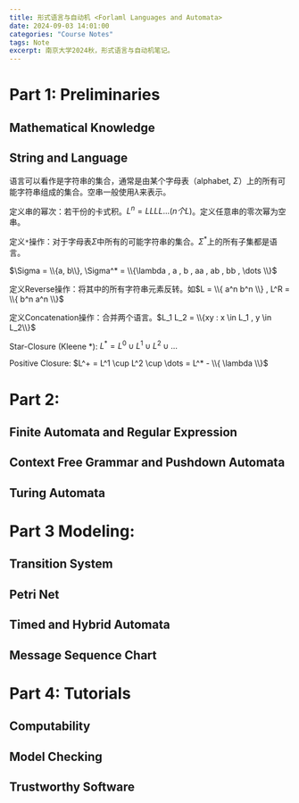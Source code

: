 ```yaml
---
title: 形式语言与自动机 <Forlaml Languages and Automata>
date: 2024-09-03 14:01:00
categories: "Course Notes"
tags: Note
excerpt: 南京大学2024秋，形式语言与自动机笔记。
---
```


# Part 1: Preliminaries
## Mathematical Knowledge
## String and Language

语言可以看作是字符串的集合，通常是由某个字母表（alphabet, $\Sigma$）上的所有可能字符串组成的集合。空串一般使用$\lambda$来表示。

定义串的幂次：若干份的卡式积。$L^n = LLLL... (n个L)$。定义任意串的零次幂为空串。

定义`*`操作：对于字母表$\Sigma$中所有的可能字符串的集合。$\Sigma^*$上的所有子集都是语言。

$\Sigma = \\{a, b\\}, \Sigma^* = \\{\lambda , a , b , aa , ab , bb , \dots \\}$

定义Reverse操作：将其中的所有字符串元素反转。如$L = \\{ a^n b^n \\} , L^R = \\{ b^n a^n \\}$

定义Concatenation操作：合并两个语言。$L_1 L_2 = \\{xy : x \in L_1 , y \in L_2\\}$

Star-Closure (Kleene \*):  $L^* = L^0 \cup L^1 \cup L^2 \cup \dots$

Positive Closure: $L^+ = L^1 \cup L^2 \cup \dots = L^* - \\{ \lambda \\}$

# Part 2:
## Finite Automata and Regular Expression
## Context Free Grammar and Pushdown Automata
## Turing Automata

# Part 3 Modeling:
## Transition System
## Petri Net
## Timed and Hybrid Automata
## Message Sequence Chart

# Part 4: Tutorials
## Computability
## Model Checking
## Trustworthy Software